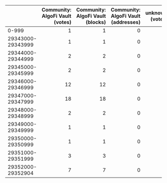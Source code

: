 |                   |   Community: AlgoFi Vault (votes) |   Community: AlgoFi Vault (blocks) |   Community: AlgoFi Vault (addresses) |   unknown (votes) |   unknown (blocks) |   unknown (addresses) |   foundation (votes) |   foundation (blocks) |   foundation (addresses) |   Unknown (votes) |   Unknown (blocks) |   Unknown (addresses) |
|:------------------|----------------------------------:|-----------------------------------:|--------------------------------------:|------------------:|-------------------:|----------------------:|---------------------:|----------------------:|-------------------------:|------------------:|-------------------:|----------------------:|
| 0-999             |                                 1 |                                  1 |                                     0 |                 0 |                  0 |                     0 |                    0 |                     0 |                        0 |                 0 |                  0 |                     0 |
| 29343000-29343999 |                                 1 |                                  1 |                                     0 |                 2 |                  2 |                     0 |                  606 |                   431 |                        0 |               346 |                316 |                     0 |
| 29344000-29344999 |                                 2 |                                  2 |                                     0 |                 3 |                  3 |                     0 |                 1159 |                   991 |                        0 |               769 |                731 |                     0 |
| 29345000-29345999 |                                 2 |                                  2 |                                     0 |                 1 |                  1 |                     0 |                 1509 |                   999 |                        0 |               778 |                746 |                     0 |
| 29346000-29346999 |                                12 |                                 12 |                                     0 |                 1 |                  1 |                     0 |                 1325 |                   992 |                        0 |               827 |                752 |                     0 |
| 29347000-29347999 |                                18 |                                 18 |                                     0 |                 1 |                  1 |                     0 |                 1119 |                   969 |                        0 |               877 |                750 |                     0 |
| 29348000-29348999 |                                 2 |                                  2 |                                     0 |                 1 |                  1 |                     0 |                 1188 |                   995 |                        0 |              1037 |                809 |                     0 |
| 29349000-29349999 |                                 1 |                                  1 |                                     0 |                 1 |                  1 |                     0 |                 1180 |                  1000 |                        0 |               776 |                724 |                     0 |
| 29350000-29350999 |                                 1 |                                  1 |                                     0 |                 2 |                  2 |                     0 |                 1288 |                  1000 |                        0 |               755 |                721 |                     0 |
| 29351000-29351999 |                                 3 |                                  3 |                                     0 |                 2 |                  2 |                     0 |                 1272 |                  1000 |                        0 |              1087 |                827 |                     0 |
| 29352000-29352904 |                                 7 |                                  7 |                                     0 |                 1 |                  1 |                     0 |                 1020 |                   904 |                        0 |               893 |                712 |                     0 |